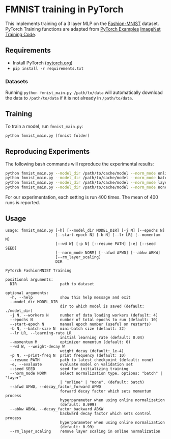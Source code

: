 # FMNIST training in PyTorch

This implements training of a 3 layer MLP on the 
[Fashion-MNIST](https://arxiv.org/abs/1708.07747) dataset. 
PyTorch Training functions are adapted from 
[PyTorch Examples](https://github.com/pytorch/examples) 
[ImageNet Training Code](https://github.com/pytorch/examples/tree/master/imagenet).

## Requirements

- Install PyTorch ([pytorch.org](http://pytorch.org))
- `pip install -r requirements.txt`

### Datasets

Running `python fmnist_main.py /path/to/data` will automatically download the 
data to `/path/to/data` if it is not already in `/path/to/data`.

## Training

To train a model, run `fmnist_main.py`:

```bash
python fmnist_main.py [fmnist folder]
```

## Reproducing Experiments

The following bash commands will reproduce the experimental results:
```bash
python fmnist_main.py --model_dir /path/to/cache/model --norm_mode online --afwd 0.999 --abkw 0.99
python fmnist_main.py --model_dir /path/to/cache/model --norm_mode batch
python fmnist_main.py --model_dir /path/to/cache/model --norm_mode layer
python fmnist_main.py --model_dir /path/to/cache/model --norm_mode none
```
For our experimentation, each setting is run 400 times. 
The mean of 400 runs is reported.


## Usage

```
usage: fmnist_main.py [-h] [--model_dir MODEL_DIR] [-j N] [--epochs N]
                      [--start-epoch N] [-b N] [--lr LR] [--momentum M]
                      [--wd W] [-p N] [--resume PATH] [-e] [--seed SEED]
                      [--norm_mode NORM] [--afwd AFWD] [--abkw ABKW]
                      [--rm_layer_scaling]
                      DIR

PyTorch FashionMNIST Training

positional arguments:
  DIR                   path to dataset

optional arguments:
  -h, --help            show this help message and exit
  --model_dir MODEL_DIR
                        dir to which model is saved (default: ./model_dir)
  -j N, --workers N     number of data loading workers (default: 4)
  --epochs N            number of total epochs to run (default: 10)
  --start-epoch N       manual epoch number (useful on restarts)
  -b N, --batch-size N  mini-batch size (default: 32)
  --lr LR, --learning-rate LR
                        initial learning rate (default: 0.04)
  --momentum M          optimizer momentum (default: 0)
  --wd W, --weight-decay W
                        weight decay (default: 1e-4)
  -p N, --print-freq N  print frequency (default: 10)
  --resume PATH         path to latest checkpoint (default: none)
  -e, --evaluate        evaluate model on validation set
  --seed SEED           seed for initializing training
  --norm_mode NORM      select normalization type. options: "batch" | "layer"
                        | "online" | "none". (default: batch)
  --afwd AFWD, --decay_factor_forward AFWD
                        forward decay factor which sets momentum process
                        hyperparameter when using online normalization
                        (default: 0.999)
  --abkw ABKW, --decay_factor_backward ABKW
                        backward decay factor which sets control process
                        hyperparameter when using online normalization
                        (default: 0.99)
  --rm_layer_scaling    remove layer scaling in online normalization
```
